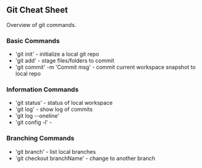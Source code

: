 ## Git Cheat Sheet

Overview of git commands.

### Basic Commands
* 'git init' - initialize a local git repo
* 'git add' - stage files/folders to commit
* 'git commit' -m 'Commit msg' - commit current workspace snapshot to local repo


### Information Commands
* 'git status' - status of local workspace
* 'git log' - show log of commits
* 'git log --oneline'
* 'git config -l' - 

### Branching Commands
* 'git branch' - list local branches
* 'git checkout branchName' - change to another branch
